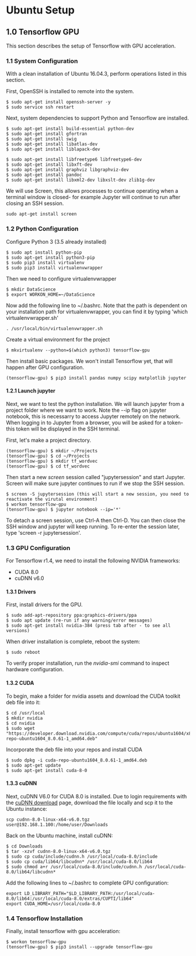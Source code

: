 # Ubuntu Setup

## 1.0 Tensorflow GPU
This section describes the setup of Tensorflow with GPU acceleration.

### 1.1 System Configuration
With a clean installation of Ubuntu 16.04.3, perform operations listed in this section.

First, OpenSSH is installed to remote into the system.
```
$ sudo apt-get install openssh-server -y
$ sudo service ssh restart
```
Next, system dependencies to support Python and Tensorflow are installed.
```
$ sudo apt-get install build-essential python-dev
$ sudo apt-get install gfortran
$ sudo apt-get install swig
$ sudo apt-get install libatlas-dev
$ sudo apt-get install liblapack-dev

$ sudo apt-get install libfreetype6 libfreetype6-dev
$ sudo apt-get install libxft-dev
$ sudo apt-get install graphviz libgraphviz-dev
$ sudo apt-get install pandoc
$ sudo apt-get install libxml2-dev libxslt-dev zlib1g-dev
```
We will use Screen, this allows processes to continue operating when a terminal window is closed- for example Jupyter will continue to run after closing an SSH session.
```
sudo apt-get install screen
```

### 1.2 Python Configuration
Configure Python 3 (3.5 already installed)
```
$ sudo apt install python-pip
$ sudo apt-get install python3-pip
$ sudo pip3 install virtualenv
$ sudo pip3 install virtualenvwrapper
```
Then we need to configure virtualenvwrapper
```
$ mkdir DataScience
$ export WORKON_HOME=~/DataScience
```
Now add the following line to ~/.bashrc. Note that the path is dependent on your installation path for virtualenvwrapper, you can find it by typing 'which virtualenvwrapper.sh'
```
. /usr/local/bin/virtualenvwrapper.sh
```
Create a virtual environment for the project
```
$ mkvirtualenv --python=$(which python3) tensorflow-gpu
```
Then install basic packages. We won't install Tensorflow yet, that will happen after GPU configuration.
```
(tensorflow-gpu) $ pip3 install pandas numpy scipy matplotlib jupyter
```
#### 1.2.1 Launch jupyter
Next, we want to test the python installation. We will launch jupyter from a project folder where we want to work. Note the --ip flag on jupyter notebook, this is necessarry to access Jupyter remotely on the network. When logging in to Jupyter from a browser, you will be asked for a token- this token will be displayed in the SSH terminal.

First, let's make a project directory.
```
(tensorflow-gpu) $ mkdir ~/Projects
(tensorflow-gpu) $ cd ~/Projects
(tensorflow-gpu) $ mkdir tf_wordvec
(tensorflow-gpu) $ cd tf_wordvec
```

Then start a new *screen* session  called "jupytersession" and start Jupyter. Screen will make sure jupyter continues to run if we stop the SSH session.
```
$ screen -S jupytersession (this will start a new session, you need to reactivate the virutal environment)
$ workon tensorflow-gpu
(tensorflow-gpu) $ jupyter notebook --ip='*'
```
To detach a screen session, use Ctrl-A then Ctrl-D. You can then close the SSH window and jupyter will keep running. To re-enter the session later, type 'screen -r jupytersession'.

### 1.3 GPU Configuration
For Tensorflow r1.4, we need to install the following NVIDIA frameworks:
* CUDA 8.0
* cuDNN v6.0

#### 1.3.1 Drivers
First, install drivers for the GPU.
```
$ sudo add-apt-repository ppa:graphics-drivers/ppa
$ sudo apt update (re-run if any warning/error messages)
$ sudo apt-get install nvidia-384 (press tab after - to see all versions)
```
When driver installation is complete, reboot the system:
```
$ sudo reboot
```
To verify proper installation, run the *nvidia-smi* command to inspect hardware configuration.

#### 1.3.2 CUDA
To begin, make a folder for nvidia assets and download the CUDA toolkit deb file into it:
```
$ cd /usr/local
$ mkdir nvidia
$ cd nvidia
$ sudo wget "https://developer.download.nvidia.com/compute/cuda/repos/ubuntu1604/x86_64/cuda-repo-ubuntu1604_8.0.61-1_amd64.deb"
```
Incorporate the deb file into your repos and install CUDA
```
$ sudo dpkg -i cuda-repo-ubuntu1604_8.0.61-1_amd64.deb
$ sudo apt-get update
$ sudo apt-get install cuda-8-0
```

#### 1.3.3 cuDNN
Next, cuDNN V6.0 for CUDA 8.0 is installed. Due to login requirements with the [cuDNN download](https://developer.nvidia.com/rdp/cudnn-download) page, download the file locally and scp it to the Ubuntu instance:
```
scp cudnn-8.0-linux-x64-v6.0.tgz user@192.168.1.100:/home/user/Downloads
```
Back on the Ubuntu machine, install cuDNN:
```
$ cd Downloads
$ tar -xzvf cudnn-8.0-linux-x64-v6.0.tgz
$ sudo cp cuda/include/cudnn.h /usr/local/cuda-8.0/include
$ sudo cp cuda/lib64/libcudnn* /usr/local/cuda-8.0/lib64
$ sudo chmod a+r /usr/local/cuda-8.0/include/cudnn.h /usr/local/cuda-8.0/lib64/libcudnn*
```
Add the following lines to ~/.bashrc to complete GPU configuration:
```
export LD_LIBRARY_PATH="$LD_LIBRARY_PATH:/usr/local/cuda-8.0/lib64:/usr/local/cuda-8.0/extras/CUPTI/lib64"
export CUDA_HOME=/usr/local/cuda-8.0
```

### 1.4 Tensorflow Installation
Finally, install tensorflow with gpu acceleration:
```
$ workon tensorflow-gpu
(tensorflow-gpu) $ pip3 install --upgrade tensorflow-gpu
```
